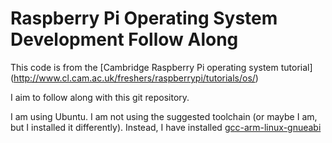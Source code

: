 Raspberry Pi Operating System Development Follow Along
======================================================

This code is from the [Cambridge Raspberry Pi operating system tutorial] (http://www.cl.cam.ac.uk/freshers/raspberrypi/tutorials/os/)

I aim to follow along with this git repository.

I am using Ubuntu.
I am not using the suggested toolchain (or maybe I am, but I installed it differently).
Instead, I have installed [gcc-arm-linux-gnueabi](apt://gcc-arm-linux-gnueabi)
